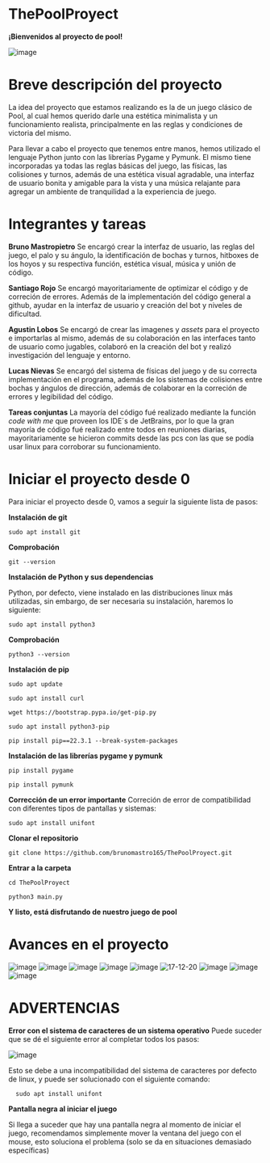 # ThePoolProyect
**¡Bienvenidos al proyecto de pool!**


![image](https://github.com/brunomastro165/ThePoolProyect/assets/127962081/9003c84c-9e81-4e4c-b7d7-e8ce11b73b5f)


# Breve descripción del proyecto

La idea del proyecto que estamos realizando es la de un juego clásico de Pool, al cual hemos querido darle una estética minimalista y un funcionamiento realista, principalmente en las reglas y condiciones de victoria del mismo. 

Para llevar a cabo el proyecto que tenemos entre manos, hemos utilizado el lenguaje Python junto con las librerías Pygame y Pymunk.
El mismo tiene incorporadas ya todas las reglas básicas del juego, las físicas, las colisiones y turnos, además de una estética visual agradable, una interfaz de usuario bonita y amigable para la vista y una música relajante para agregar un ambiente de tranquilidad a la experiencia de juego.

# Integrantes y tareas

**Bruno Mastropietro**
  Se encargó crear la interfaz de usuario, las reglas del juego, el palo y su ángulo, la identificación de bochas y turnos, hitboxes de los hoyos y su respectiva función, estética visual, música y unión de código.

**Santiago Rojo**
  Se encargó mayoritariamente de optimizar el código y de correción de errores. Además de la implementación del código general a github, ayudar en la interfaz de usuario y creación del bot y niveles de dificultad.

**Agustin Lobos**
  Se encargó de crear las imagenes y *assets* para el proyecto e importarlas al mismo, además de su colaboración en las interfaces tanto de usuario como jugables, colaboró en la creación del bot y realizó investigación del lenguaje y entorno. 

**Lucas Nievas**
  Se encargó del sistema de físicas del juego y de su correcta implementación en el programa, además de los sistemas de colisiones entre bochas y ángulos de dirección, además de colaborar en la correción de errores y legibilidad del código.

  **Tareas conjuntas**
  La mayoría del código fué realizado mediante la función *code with me* que proveen los IDE´s de JetBrains, por lo que la gran mayoría de código fué realizado entre todos en reuniones diarias,
  mayoritariamente se hicieron commits desde las pcs con las que se podía usar linux para corroborar su funcionamiento. 


# Iniciar el proyecto desde 0
Para iniciar el proyecto desde 0, vamos a seguir la siguiente lista de pasos:

**Instalación de git**

    sudo apt install git
   
**Comprobación**
    
    git --version
    
**Instalación de Python y sus dependencias**

Python, por defecto, viene instalado en las distribuciones linux más utilizadas, sin embargo, de ser necesaria su instalación, haremos lo siguiente:

    sudo apt install python3
    
**Comprobación**

    python3 --version
    
    
**Instalación de pip**
    
    sudo apt update
    
    sudo apt install curl
    
    wget https://bootstrap.pypa.io/get-pip.py
    
    sudo apt install python3-pip
    
    pip install pip==22.3.1 --break-system-packages
    
**Instalación de las librerías pygame y pymunk**
   
    pip install pygame
    
    pip install pymunk
   
   
**Corrección de un error importante**
    Correción de error de compatibilidad con diferentes tipos de pantallas y sistemas:
    
    sudo apt install unifont
    
**Clonar el repositorio**

    git clone https://github.com/brunomastro165/ThePoolProyect.git

**Entrar a la carpeta**
    
    cd ThePoolProyect
    
    python3 main.py
    
**Y listo, está disfrutando de nuestro juego de pool**  

# Avances en el proyecto

![image](https://github.com/brunomastro165/ThePoolProyect/assets/127962081/90e8aacb-ec12-48e5-8f3b-de3431808671)
![image](https://github.com/brunomastro165/ThePoolProyect/assets/127962081/c91b75f1-e078-4cd0-a354-819e1c8863c9)
![image](https://github.com/brunomastro165/ThePoolProyect/assets/127962081/565341cd-7608-40b3-9519-15bbee2000d7)
![image](https://github.com/brunomastro165/ThePoolProyect/assets/127962081/dac813f2-c5c6-4a55-8e37-469e78e297de)
![image](https://github.com/brunomastro165/ThePoolProyect/assets/127962081/83f4844f-c3ec-48e3-b9f5-e96daac95318)
![17-12-20](https://github.com/brunomastro165/ThePoolProyect/assets/127962081/cab2e5c0-d497-4985-99fe-dae0e19b5ccb)
![image](https://github.com/brunomastro165/ThePoolProyect/assets/127962081/8dee2e71-f64c-4d26-81f2-e362fcf51f28)
![image](https://github.com/brunomastro165/ThePoolProyect/assets/127962081/704aaa36-f488-493f-bcb3-63382ae1e503)
![image](https://github.com/brunomastro165/ThePoolProyect/assets/127962081/f853c4e5-337d-497c-ae1f-8800cb540592)



# ADVERTENCIAS

**Error con el sistema de caracteres de un sistema operativo**
Puede suceder que se dé el siguiente error al completar todos los pasos:

![image](https://github.com/brunomastro165/ThePoolProyect/assets/127962081/a5a7dae8-ebaa-45f7-95fe-31e9a9ed69cc)

Esto se debe a una incompatibilidad del sistema de caracteres por defecto de linux, y puede ser solucionado con el siguiente comando:

      sudo apt install unifont
     
**Pantalla negra al iniciar el juego**

Si llega a suceder que hay una pantalla negra al momento de iniciar el juego, recomendamos simplemente mover la ventana del juego con el mouse, esto soluciona el problema (solo se da en situaciones demasiado específicas)
